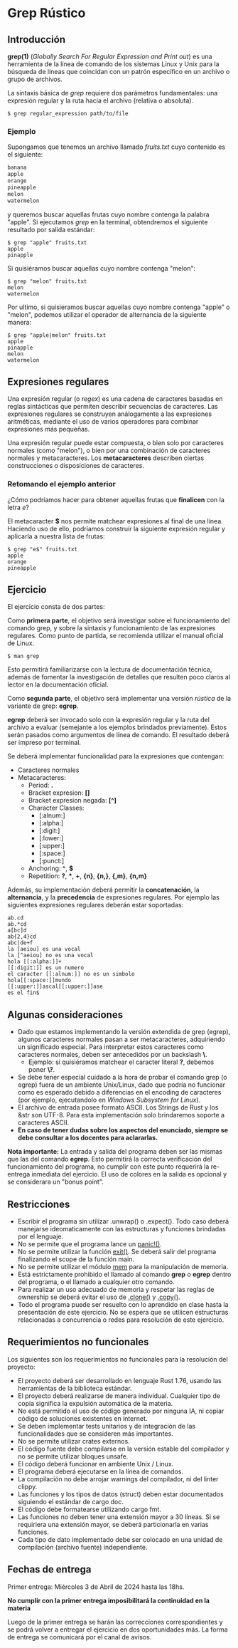# Grep Rústico

## Introducción

**grep(1)** (*Globally Search For Regular Expression and Print out*) es una herramienta de la línea de comando de los sistemas Linux y Unix para la búsqueda de líneas que coincidan con un patrón específico en un archivo o grupo de archivos.

La sintaxis básica de *grep* requiere dos parámetros fundamentales: una expresión regular y la ruta hacia el archivo (relativa o absoluta).

```shell
$ grep regular_expression path/to/file
```

### Ejemplo

Supongamos que tenemos un archivo llamado *fruits.txt* cuyo contenido es el siguiente:

```fruits.txt
banana
apple
orange
pineapple
melon
watermelon
```

y queremos buscar aquellas frutas cuyo nombre contenga la palabra "apple". Si ejecutamos *grep* en la terminal, obtendremos el siguiente resultado por salida estándar:

```shell=
$ grep "apple" fruits.txt
apple
pinapple
```

Si quisiéramos buscar aquellas cuyo nombre contenga "melon":

```shell=
$ grep "melon" fruits.txt
melon
watermelon
```

Por ultimo, si quisieramos buscar aquellas cuyo nombre contenga "apple" o "melon", podemos utilizar el operador de alternancia de la siguiente manera:

```shell=
$ grep "apple|melon" fruits.txt
apple
pinapple
melon
watermelon
```

## Expresiones regulares

Una expresión regular (o *regex*) es una cadena de caracteres basadas en reglas sintácticas que permiten describir secuencias de caracteres. Las expresiones regulares se construyen análogamente a las expresiones aritméticas, mediante el uso de varios operadores para combinar expresiones más pequeñas.

Una expresión regular puede estar compuesta, o bien solo por caracteres normales (como "melon"), o bien por una combinación de caracteres normales y metacaracteres. Los **metacaracteres** describen ciertas construcciones o disposiciones de caracteres.

### Retomando el ejemplo anterior

¿Cómo podríamos hacer para obtener aquellas frutas que **finalicen** con la letra *e*?

El metacaracter **$** nos permite matchear expresiones al final de una línea. Haciendo uso de ello, podríamos construir la siguiente expresión regular y aplicarla a nuestra lista de frutas:

```shell=
$ grep "e$" fruits.txt
apple
orange
pineapple
```

## Ejercicio
El ejercicio consta de dos partes:

Como **primera parte**, el objetivo será investigar sobre el funcionamiento del comando grep, y sobre la sintaxis y funcionamiento de las expresiones regulares. Como punto de partida, se recomienda utilizar el manual oficial de Linux.

```shell=
$ man grep
```

Esto permitirá familiarizarse con la lectura de documentación técnica, además de fomentar la investigación de detalles que resulten poco claros al lector en la documentación oficial.

Como **segunda parte**, el objetivo será implementar una versión *rústica* de la variante de grep: **egrep**.

**egrep** deberá ser invocado solo con la expresión regular y la ruta del archivo a evaluar (semejante a los ejemplos brindados previamente). Estos serán pasados como argumentos de línea de comando. El resultado deberá ser impreso por terminal.


Se deberá implementar funcionalidad para la expresiones que contengan:
* Caracteres normales
* Metacaracteres:
   * Period: **.**
   * Bracket expresion: **[]**
   * Bracket expresion negada: **[\^]**
   * Character Classes:
      * [:alnum:]
      * [:alpha:]
      * [:digit:]
      * [:lower:]
      * [:upper:]
      * [:space:]
      * [:punct:]
   * Anchoring: **^**, **$**
   * Repetition: **?**, **\***, **+**, **{n}**, **{n,}**, **{,m}**, **{n,m}**

Además, su implementación deberá permitir la **concatenación**, la **alternancia**, y la **precedencia** de expresiones regulares.
Por ejemplo las siguientes expresiones regulares deberán estar soportadas:

```shell=
ab.cd
ab.*cd
a[bc]d
ab{2,4}cd
abc|de+f
la [aeiou] es una vocal
la [^aeiou] no es una vocal
hola [[:alpha:]]+
[[:digit:]] es un numero
el caracter [[:alnum:]] no es un simbolo
hola[[:space:]]mundo
[[:upper:]]ascal[[:upper:]]ase
es el fin$
```

## Algunas consideraciones
* Dado que estamos implementando la versión extendida de grep (egrep), algunos caracteres normales pasan a ser metacaracteres, adquiriendo un significado especial. Para interpretar estos caracteres como caracteres normales, deben ser antecedidos por un backslash **\\**.
    * Ejemplo: si quisiéramos matchear el caracter literal **?**, debemos poner **\\?**.
* Se debe tener especial cuidado a la hora de probar el comando grep (o egrep) fuera de un ambiente Unix/Linux, dado que podría no funcionar como es esperado debido a diferencias en el encoding de caracteres (por ejemplo, ejecutandolo en *Windows Subsystem for Linux*).
* El archivo de entrada posee formato ASCII. Los Strings de Rust y los &str son UTF-8. Para esta implementación solo brindaremos soporte a caracteres ASCII.
* **En caso de tener dudas sobre los aspectos del enunciado, siempre se debe consultar a los docentes para aclararlas.**

**Nota importante:** La entrada y salida del programa deben ser las mismas que las del comando **egrep**. Esto permitirá la correcta verificación del funcionamiento del programa, no cumplir con este punto requerirá la re-entrega inmediata del ejercicio. El uso de colores en la salida es opcional y se considerara un "bonus point".


## Restricciones
* Escribir el programa sin utilizar .unwrap() o .expect(). Todo caso deberá manejarse ideomaticamente con las estructuras y funciones brindadas por el lenguaje.
* No se permite que el programa lance un [panic!()](https://doc.rust-lang.org/book/ch09-01-unrecoverable-errors-with-panic.html).
* No se permite utilizar la función [exit()](https://doc.rust-lang.org/std/process/fn.exit.html). Se deberá salir del programa finalizando el scope de la función main.
* No se permite utilizar el módulo [mem](https://doc.rust-lang.org/std/mem/) para la manipulación de memoria.
* Está estrictamente prohibido el llamado al comando **grep** o **egrep** dentro del programa, o el llamado a cualquier otro comando.
* Para realizar un uso adecuado de memoria y respetar las reglas de ownership se deberá evitar el uso de [.clone()](https://doc.rust-lang.org/std/clone/trait.Clone.html) y [.copy()](https://doc.rust-lang.org/std/marker/trait.Copy.html).
* Todo el programa puede ser resuelto con lo aprendido en clase hasta la presentación de este ejercicio. No se espera que se utilicen estructuras relacionadas a concurrencia o redes para resolución de este ejercicio.

## Requerimientos no funcionales
Los siguientes son los requerimientos no funcionales para la resolución del proyecto:

* El proyecto deberá ser desarrollado en lenguaje Rust 1.76, usando las herramientas de la biblioteca estándar.
* El proyecto deberá realizarse de manera individual. Cualquier tipo de copia significa la expulsión automática de la materia.
* No está permitido el uso de código generado por ninguna IA, ni copiar código de soluciones existentes en internet. 
* Se deben implementar tests unitarios y de integración de las funcionalidades que se consideren más importantes.
* No se permite utilizar crates externos.
* El código fuente debe compilarse en la versión estable del compilador y no se permite utilizar bloques unsafe.
* El código deberá funcionar en ambiente Unix / Linux.
* El programa deberá ejecutarse en la línea de comandos.
* La compilación no debe arrojar warnings del compilador, ni del linter clippy.
* Las funciones y los tipos de datos (struct) deben estar documentados siguiendo el estándar de cargo doc.
* El código debe formatearse utilizando cargo fmt.
* Las funciones no deben tener una extensión mayor a 30 líneas. Si se requiriera una extensión mayor, se deberá particionarla en varias funciones.
* Cada tipo de dato implementado debe ser colocado en una unidad de compilación (archivo fuente) independiente.

## Fechas de entrega

Primer entrega: Miércoles 3 de Abril de 2024 hasta las 18hs.

**No cumplir con la primer entrega imposibilitará la continuidad en la materia** 

Luego de la primer entrega se harán las correcciones correspondientes y se podrá volver a entregar el ejercicio en dos oportunidades más.
La forma de entrega se comunicará por el canal de avisos.
